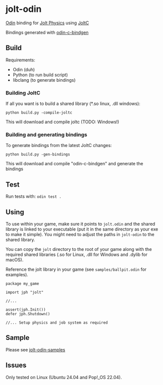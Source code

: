 # jolt-odin

[Odin](https://odin-lang.org/:) binding for [Jolt Physics](https://github.com/jrouwe/JoltPhysics) using [JoltC](https://github.com/amerkoleci/joltc)

Bindings generated with [odin-c-bindgen](https://github.com/karl-zylinski/odin-c-bindgen)

## Build

Requirements:
- Odin (duh)
- Python (to run build script)
- libclang (to generate bindings)

### Building JoltC
If all you want is to build a shared library (*.so linux, .dll windows):

`python build.py -compile-joltc`

This will download and compile joltc (TODO: Windows!)

### Building and generating bindings
To generate bindings from the latest JoltC changes:

`python build.py -gen-bindings`

This will download and compile "odin-c-bindgen" and generate the bindings

## Test
Run tests with: `odin test .`

## Using
To use within your game, make sure it points to `jolt.odin` and the shared library is linked to your executable (put it in the same directory as your exe to make it simple). You might need to adjust the paths in `jolt-odin` to the shared library.

You can copy the `jolt` directory to the root of your game along with the required shared libraries (.so for Linux, .dll for Windows and .dylib for macOS).

Reference the jolt library in your game (see `samples/ballpit.odin` for examples).

```
package my_game

import jph "jolt"

//...

assert(jph.Init())
defer jph.Shutdown()

//... Setup physics and job system as required
```

## Sample
Please see [jolt-odin-samples](https://github.com/jrdurandt/jolt-odin-samples)

## Issues
Only tested on Linux (Ubuntu 24.04 and Pop!_OS 22.04).
